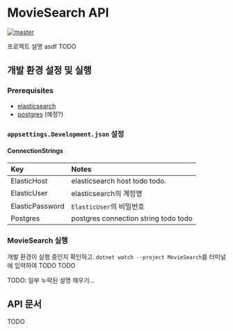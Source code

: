 # MovieSearch API
[![master](https://github.com/Hype-boyTeam/MovieSearch/actions/workflows/build.yml/badge.svg)](https://github.com/Hype-boyTeam/MovieSearch/actions/workflows/build.yml)

프로젝트 설명 asdf TODO

## 개발 환경 설정 및 실행
### Prerequisites
- [elasticsearch](https://www.elastic.co/)
- [postgres](https://www.postgresql.org) (예정?)

### `appsettings.Development.json` 설정
#### ConnectionStrings
| Key | Notes |
|:----|:------|
| ElasticHost | elasticsearch host todo todo. |
| ElasticUser | elasticsearch의 계정명 |
| ElasticPassword | `ElasticUser`의 비밀번호 |
| Postgres | postgres connection string todo todo |


### MovieSearch 실행
개발 환경이 실행 중인지 확인하고. `dotnet watch --project MovieSearch`를 터미널에 입력하여 TODO TODO

TODO: 일부 누락된 설명 채우기...

## API 문서
TODO
